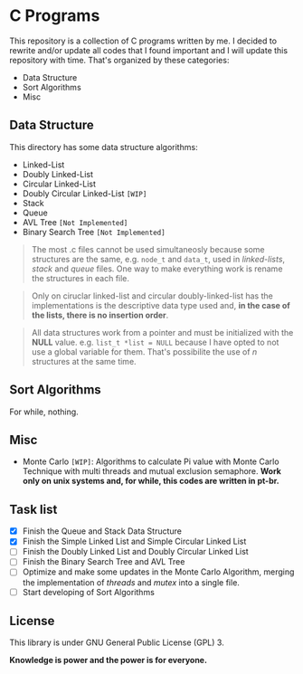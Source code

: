 # C Programs

This repository is a collection of C programs written by me. I decided to rewrite and/or update all codes that I found important and I will update this repository with time. That's organized by these categories:

- Data Structure
- Sort Algorithms
- Misc

## Data Structure

This directory has some data structure algorithms:

- Linked-List
- Doubly Linked-List
- Circular Linked-List
- Doubly Circular Linked-List `[WIP]`
- Stack
- Queue
- AVL Tree `[Not Implemented]`
- Binary Search Tree `[Not Implemented]`


>The most .c files cannot be used simultaneosly because some structures are the same, e.g. `node_t` and `data_t`, used in _linked-lists_, _stack_ and _queue_ files. One way to make everything work is rename the structures in each file.

>Only on ciruclar linked-list and circular doubly-linked-list has the implementations is the descriptive data type used and, **in the case of the lists, there is no insertion order**.

>All data structures work from a pointer and must be initialized with the **NULL** value. e.g. `list_t *list = NULL` because I have opted to not use a global variable for them. That's possibilite the use of _n_ structures at the same time.

## Sort Algorithms

For while, nothing.

## Misc

- Monte Carlo `[WIP]`: Algorithms to calculate Pi value with Monte Carlo Technique with multi threads and mutual exclusion semaphore. **Work only on unix systems and, for while, this codes are written in pt-br.**

## Task list

- [x] Finish the Queue and Stack Data Structure
- [x] Finish the Simple Linked List and Simple Circular Linked List
- [ ] Finish the Doubly Linked List and Doubly Circular Linked List
- [ ] Finish the Binary Search Tree and AVL Tree
- [ ] Optimize and make some updates in the Monte Carlo Algorithm, merging the implementation of _threads_ and _mutex_ into a single file.
- [ ] Start developing of Sort Algorithms

## License
This library is under GNU General Public License (GPL) 3.

**Knowledge is power and the power is for everyone.**
